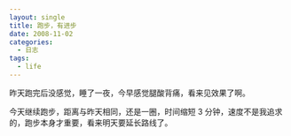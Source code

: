 ```yaml
---
layout: single
title: 跑步，有进步
date: 2008-11-02
categories:
  - 日志
tags:
  - life
---
```


昨天跑完后没感觉，睡了一夜，今早感觉腿酸背痛，看来见效果了啊。

今天继续跑步，距离与昨天相同，还是一圈，时间缩短 3 分钟，速度不是我追求的，跑步本身才重要，看来明天要延长路线了。
